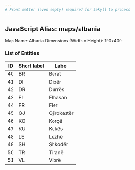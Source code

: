 ```yaml
---
# Front matter (even empty) required for Jekyll to process
---
```


## JavaScript Alias: maps/albania

Map Name: Albania
Dimensions (Width x Height): 190x400

### List of Entities

| ID  | Short label | Label       |
| --- | ----------- | ----------- |
| 40  | BR          | Berat       |
| 41  | DI          | Dibër       |
| 42  | DR          | Durrës      |
| 43  | EL          | Elbasan     |
| 44  | FR          | Fier        |
| 45  | GJ          | Gjirokastër |
| 46  | KO          | Korçë       |
| 47  | KU          | Kukës       |
| 48  | LE          | Lezhë       |
| 49  | SH          | Shkodër     |
| 50  | TR          | Tiranë      |
| 51  | VL          | Vlorë       |
